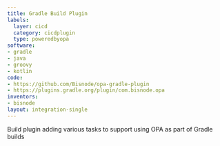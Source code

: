 ```yaml
---
title: Gradle Build Plugin
labels:
  layer: cicd
  category: cicdplugin
  type: poweredbyopa
software:
- gradle
- java
- groovy
- kotlin
code:
- https://github.com/Bisnode/opa-gradle-plugin
- https://plugins.gradle.org/plugin/com.bisnode.opa
inventors:
- bisnode
layout: integration-single
---
```

Build plugin adding various tasks to support using OPA as part of Gradle builds
